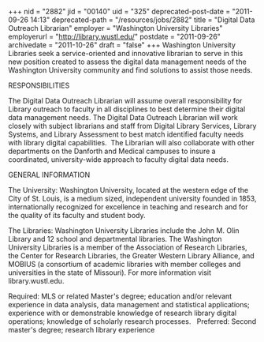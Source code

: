 +++
nid = "2882"
jid = "00140"
uid = "325"
deprecated-post-date = "2011-09-26 14:13"
deprecated-path = "/resources/jobs/2882"
title = "Digital Data Outreach Librarian"
employer = "Washington University Libraries"
employerurl = "http://library.wustl.edu/"
postdate = "2011-09-26"
archivedate = "2011-10-26"
draft = "false"
+++
Washington University Libraries seek a service-oriented and innovative
librarian to serve in this new position created to assess the digital
data management needs of the Washington University community and find
solutions to assist those needs.

RESPONSIBILITIES

The Digital Data Outreach Librarian will assume overall responsibility
for Library outreach to faculty in all disciplines to best determine
their digital data management needs. The Digital Data Outreach Librarian
will work closely with subject librarians and staff from Digital Library
Services, Library Systems, and Library Assessment to best match
identified faculty needs with library digital capabilities.  The
Librarian will also collaborate with other departments on the Danforth
and Medical campuses to insure a coordinated, university-wide approach
to faculty digital data needs. 

GENERAL INFORMATION

The University: Washington University, located at the western edge of
the City of St. Louis, is a medium sized, independent university founded
in 1853, internationally recognized for excellence in teaching and
research and for the quality of its faculty and student body.


The Libraries: Washington University Libraries include the John M. Olin
Library and 12 school and departmental libraries. The Washington
University Libraries is a member of the Association of Research
Libraries, the Center for Research Libraries, the Greater Western
Library Alliance, and MOBIUS (a consortium of academic libraries with
member colleges and universities in the state of Missouri). For more
information visit library.wustl.edu.
  
Required: MLS or related Master's degree; education and/or relevant
experience in data analysis, data management and statistical
applications; experience with or demonstrable knowledge of research
library digital operations; knowledge of scholarly research processes.
 
Preferred: Second master's degree; research library experience

